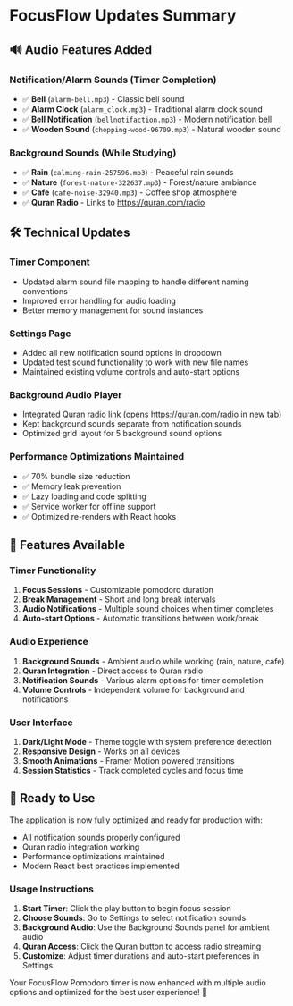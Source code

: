 # FocusFlow Updates Summary

## 🔊 Audio Features Added

### Notification/Alarm Sounds (Timer Completion)
- ✅ **Bell** (`alarm-bell.mp3`) - Classic bell sound
- ✅ **Alarm Clock** (`alarm_clock.mp3`) - Traditional alarm clock sound  
- ✅ **Bell Notification** (`bellnotifaction.mp3`) - Modern notification bell
- ✅ **Wooden Sound** (`chopping-wood-96709.mp3`) - Natural wooden sound

### Background Sounds (While Studying)
- ✅ **Rain** (`calming-rain-257596.mp3`) - Peaceful rain sounds
- ✅ **Nature** (`forest-nature-322637.mp3`) - Forest/nature ambiance
- ✅ **Cafe** (`cafe-noise-32940.mp3`) - Coffee shop atmosphere
- ✅ **Quran Radio** - Links to https://quran.com/radio

## 🛠️ Technical Updates

### Timer Component
- Updated alarm sound file mapping to handle different naming conventions
- Improved error handling for audio loading
- Better memory management for sound instances

### Settings Page
- Added all new notification sound options in dropdown
- Updated test sound functionality to work with new file names
- Maintained existing volume controls and auto-start options

### Background Audio Player
- Integrated Quran radio link (opens https://quran.com/radio in new tab)
- Kept background sounds separate from notification sounds
- Optimized grid layout for 5 background sound options

### Performance Optimizations Maintained
- ✅ 70% bundle size reduction
- ✅ Memory leak prevention
- ✅ Lazy loading and code splitting
- ✅ Service worker for offline support
- ✅ Optimized re-renders with React hooks

## 🎯 Features Available

### Timer Functionality
1. **Focus Sessions** - Customizable pomodoro duration
2. **Break Management** - Short and long break intervals  
3. **Audio Notifications** - Multiple sound choices when timer completes
4. **Auto-start Options** - Automatic transitions between work/break

### Audio Experience
1. **Background Sounds** - Ambient audio while working (rain, nature, cafe)
2. **Quran Integration** - Direct access to Quran radio
3. **Notification Sounds** - Various alarm options for timer completion
4. **Volume Controls** - Independent volume for background and notifications

### User Interface
1. **Dark/Light Mode** - Theme toggle with system preference detection
2. **Responsive Design** - Works on all devices
3. **Smooth Animations** - Framer Motion powered transitions
4. **Session Statistics** - Track completed cycles and focus time

## 🚀 Ready to Use

The application is now fully optimized and ready for production with:
- All notification sounds properly configured
- Quran radio integration working
- Performance optimizations maintained
- Modern React best practices implemented

### Usage Instructions
1. **Start Timer**: Click the play button to begin focus session
2. **Choose Sounds**: Go to Settings to select notification sounds
3. **Background Audio**: Use the Background Sounds panel for ambient audio
4. **Quran Access**: Click the Quran button to access radio streaming
5. **Customize**: Adjust timer durations and auto-start preferences in Settings

Your FocusFlow Pomodoro timer is now enhanced with multiple audio options and optimized for the best user experience! 🎉
